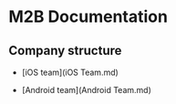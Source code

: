 
# M2B Documentation

## Company structure

* [iOS team](iOS Team.md)

* [Android team](Android Team.md)

